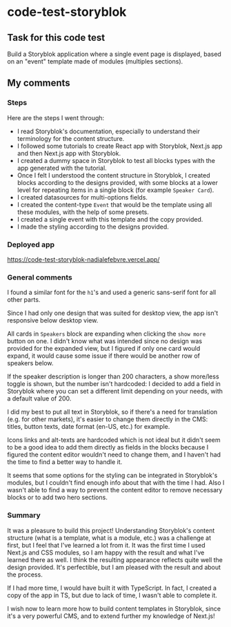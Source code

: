 # code-test-storyblok

## Task for this code test
Build a Storyblok application where a single event page is displayed, based on an "event" template made of modules (multiples sections).

## My comments

### Steps

Here are the steps I went through:

* I read Storyblok's documentation, especially to understand their terminology for the content structure.
* I followed some tutorials to create React app with Storyblok, Next.js app and then Next.js app with Storyblok.
* I created a dummy space in Storyblok to test all blocks types with the app generated with the tutorial.
* Once I felt I understood the content structure in Storyblok, I created blocks according to the designs provided, with some blocks at a lower level for repeating items in a single block (for example `Speaker Card`).
* I created datasources for multi-options fields.
* I created the content-type `Event` that would be the template using all these modules, with the help of some presets.
* I created a single event with this template and the copy provided.
* I made the styling according to the designs provided.


### Deployed app
https://code-test-storyblok-nadialefebvre.vercel.app/


### General comments

I found a similar font for the `h1`'s and used a generic sans-serif font for all other parts.

Since I had only one design that was suited for desktop view, the app isn't responsive below desktop view.

All cards in `Speakers` block are expanding when clicking the `show more` button on one. I didn't know what was intended since no design was provided for the expanded view, but I figured if only one card would expand, it would cause some issue if there would be another row of speakers below.

If the speaker description is longer than 200 characters, a show more/less toggle is shown, but the number isn't hardcoded: I decided to add a field in Storyblok where you can set a different limit depending on your needs, with a default value of 200.

I did my best to put all text in Storyblok, so if there's a need for translation (e.g. for other markets), it's easier to change them directly in the CMS: titles, button texts, date format (en-US, etc.) for example.

Icons links and alt-texts are hardcoded which is not ideal but it didn't seem to be a good idea to add them directly as fields in the blocks because I figured the content editor wouldn't need to change them, and I haven't had the time to find a better way to handle it.

It seems that some options for the styling can be integrated in Storyblok's modules, but I couldn't find enough info about that with the time I had. Also I wasn't able to find a way to prevent the content editor to remove necessary blocks or to add two hero sections.


### Summary

It was a pleasure to build this project! Understanding Storyblok's content structure (what is a template, what is a module, etc.) was a challenge at first, but I feel that I've learned a lot from it. It was the first time I used Next.js and CSS modules, so I am happy with the result and what I've learned there as well. I think the resulting appearance reflects quite well the design provided. It's perfectible, but I am pleased with the result and about the process.

If I had more time, I would have built it with TypeScript. In fact, I created a copy of the app in TS, but due to lack of time, I wasn't able to complete it.

I wish now to learn more how to build content templates in Storyblok, since it's a very powerful CMS, and to extend further my knowledge of Next.js!
